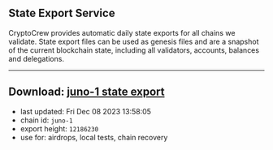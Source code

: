## State Export Service
CryptoCrew provides automatic daily state exports for all chains we validate. State export files can be used as genesis files and are a snapshot of the current blockchain state, including all validators, accounts, balances and delegations.

---
**Download: [juno-1 state export](https://dl.ccvalidators.com/SERVICE/juno/juno-1_export_12186230.json)**
---

- last updated: Fri Dec 08 2023 13:58:05
- chain id: `juno-1`
- export height: `12186230`
- use for: airdrops, local tests, chain recovery
